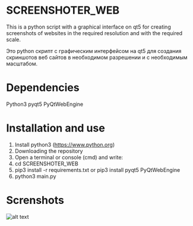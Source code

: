 # SCREENSHOTER_WEB
This is a python script with a graphical interface on qt5 for creating screenshots of websites in the required resolution and with the required scale.

Это python скрипт с графическим интерфейсом на qt5 для создания скриншотов веб сайтов в необходимом разрешении и с необходимым масштабом.

# Dependencies
Python3
pyqt5
PyQtWebEngine


# Installation and use
1) Install python3 (https://www.python.org)
2) Downloading the repository
3) Open a terminal or console (cmd) and write:
4) cd SCREENSHOTER_WEB
5) pip3 install -r requirements.txt or pip3 install pyqt5 PyQtWebEngine
6) python3 main.py

# Screnshots
![alt text](example.com/logo.png)
